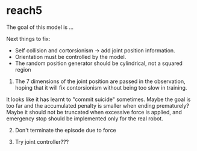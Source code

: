 # reach5

The goal of this model is ...

Next things to fix:
* Self collision and cortorsionism -> add joint position information.
* Orientation must be controlled by the model.
* The random position generator should be cylindrical, not a squared region

1. The 7 dimensions of the joint position are passed in the observation, hoping that it will fix contorsionism without being too slow in training.

It looks like it has learnt to "commit suicide" sometimes. Maybe the goal is too far and the accumulated penalty is smaller when ending prematurely? Maybe it should not be truncated when excessive force is applied, and emergency stop should be implemented only for the real robot.

2. Don't terminate the episode due to force 


3. Try joint controller???